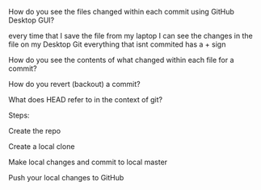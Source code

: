 How do you see the files changed within each commit using GitHub Desktop GUI?

every time that I save the file from my laptop I can see the changes in the file on my Desktop Git
everything that isnt commited has a + sign 

How do you see the contents of what changed within each file for a commit?

How do you revert (backout) a commit?

What does HEAD refer to in the context of git?   



Steps: 

Create the repo

Create a local clone

Make local changes and commit to local master

Push your local changes to GitHub
